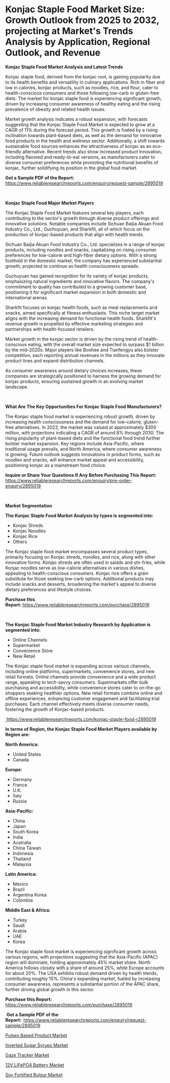 <p><h1>Konjac Staple Food Market Size: Growth Outlook from 2025 to 2032, projecting at Market's Trends Analysis by Application, Regional Outlook, and Revenue</h1></p><p><strong>Konjac Staple Food Market Analysis and Latest Trends</strong></p>
<p><p>Konjac staple food, derived from the konjac root, is gaining popularity due to its health benefits and versatility in culinary applications. Rich in fiber and low in calories, konjac products, such as noodles, rice, and flour, cater to health-conscious consumers and those following low-carb or gluten-free diets. The market for konjac staple food is experiencing significant growth, driven by increasing consumer awareness of healthy eating and the rising prevalence of obesity and related health issues.</p><p>Market growth analysis indicates a robust expansion, with forecasts suggesting that the Konjac Staple Food Market is expected to grow at a CAGR of 11% during the forecast period. This growth is fueled by a rising inclination towards plant-based diets, as well as the demand for innovative food products in the health and wellness sector. Additionally, a shift towards sustainable food sources enhances the attractiveness of konjac as an eco-friendly alternative. Recent trends also show increased product innovation, including flavored and ready-to-eat versions, as manufacturers cater to diverse consumer preferences while promoting the nutritional benefits of konjac, further solidifying its position in the global food market.</p></p>
<p><strong>Get a Sample PDF of the Report:&nbsp;</strong> <a href="https://www.reliableresearchreports.com/enquiry/request-sample/2895019?utm_campaign=2286&utm_medium=2&utm_source=Github&utm_content=ia&utm_term=15032025&utm_id=konjac-staple-food">https://www.reliableresearchreports.com/enquiry/request-sample/2895019</a></p>
<p>&nbsp;</p>
<p><strong>Konjac Staple Food Major Market Players</strong></p>
<p><p>The Konjac Staple Food Market features several key players, each contributing to the sector's growth through diverse product offerings and innovative solutions. Notable companies include Sichuan Baijia Akuan Food Industry Co., Ltd., Guchuyuan, and Sharkfit, all of which focus on the production of konjac-based products that align with health trends.</p><p>Sichuan Baijia Akuan Food Industry Co., Ltd. specializes in a range of konjac products, including noodles and snacks, capitalizing on rising consumer preferences for low-calorie and high-fiber dietary options. With a strong foothold in the domestic market, the company has experienced substantial growth, projected to continue as health consciousness spreads.</p><p>Guchuyuan has gained recognition for its variety of konjac products, emphasizing natural ingredients and innovative flavors. The company's commitment to quality has contributed to a growing customer base, positioning it for significant market expansion in both domestic and international arenas.</p><p>Sharkfit focuses on konjac health foods, such as meal replacements and snacks, aimed specifically at fitness enthusiasts. This niche target market aligns with the increasing demand for functional health foods. Sharkfit's revenue growth is propelled by effective marketing strategies and partnerships with health-focused retailers.</p><p>Market growth in the konjac sector is driven by the rising trend of health-conscious eating, with the overall market size expected to surpass $1 billion by the mid-2020s. Major players like Boohee and Tianfengyu also bolster competition, each reporting annual revenues in the millions as they innovate product lines and expand distribution channels.</p><p>As consumer awareness around dietary choices increases, these companies are strategically positioned to harness the growing demand for konjac products, ensuring sustained growth in an evolving market landscape.</p></p>
<p>&nbsp;</p>
<p><strong>What Are The Key Opportunities For Konjac Staple Food Manufacturers?</strong></p>
<p><p>The Konjac staple food market is experiencing robust growth, driven by increasing health consciousness and the demand for low-calorie, gluten-free alternatives. In 2022, the market was valued at approximately $300 million, with projections indicating a CAGR of around 8% through 2030. The rising popularity of plant-based diets and the functional food trend further bolster market expansion. Key regions include Asia-Pacific, where traditional usage prevails, and North America, where consumer awareness is growing. Future outlook suggests innovations in product forms, such as noodles and snacks, will enhance market appeal and accessibility, positioning konjac as a mainstream food choice.</p></p>
<p><strong>Inquire or Share Your Questions If Any Before Purchasing This Report:</strong> <a href="https://www.reliableresearchreports.com/enquiry/pre-order-enquiry/2895019?utm_campaign=2286&utm_medium=2&utm_source=Github&utm_content=ia&utm_term=15032025&utm_id=konjac-staple-food">https://www.reliableresearchreports.com/enquiry/pre-order-enquiry/2895019</a></p>
<p>&nbsp;</p>
<p><strong>Market Segmentation</strong></p>
<p><strong>The Konjac Staple Food Market Analysis by types is segmented into:</strong></p>
<p><ul><li>Konjac Shreds</li><li>Konjac Noodles</li><li>Konjac Rice</li><li>Others</li></ul></p>
<p><p>The Konjac staple food market encompasses several product types, primarily focusing on Konjac shreds, noodles, and rice, along with other innovative forms. Konjac shreds are often used in salads and stir-fries, while Konjac noodles serve as low-calorie alternatives in various dishes, appealing to health-conscious consumers. Konjac rice offers a grain substitute for those seeking low-carb options. Additional products may include snacks and desserts, broadening the market's appeal to diverse dietary preferences and lifestyle choices.</p></p>
<p><strong>Purchase this Report:&nbsp;</strong><a href="https://www.reliableresearchreports.com/purchase/2895019?utm_campaign=2286&utm_medium=2&utm_source=Github&utm_content=ia&utm_term=15032025&utm_id=konjac-staple-food">https://www.reliableresearchreports.com/purchase/2895019</a></p>
<p>&nbsp;</p>
<p><strong>The Konjac Staple Food Market Industry Research by Application is segmented into:</strong></p>
<p><ul><li>Online Channels</li><li>Supermarket</li><li>Convenience Store</li><li>New Retail</li></ul></p>
<p><p>The Konjac staple food market is expanding across various channels, including online platforms, supermarkets, convenience stores, and new retail formats. Online channels provide convenience and a wide product range, appealing to tech-savvy consumers. Supermarkets offer bulk purchasing and accessibility, while convenience stores cater to on-the-go shoppers seeking healthier options. New retail formats combine online and offline experiences, enhancing customer engagement and facilitating trial purchases. Each channel effectively meets diverse consumer needs, fostering the growth of Konjac-based products.</p></p>
<p><a href="https://www.reliableresearchreports.com/konjac-staple-food-r2895019?utm_campaign=2286&utm_medium=2&utm_source=Github&utm_content=ia&utm_term=15032025&utm_id=konjac-staple-food">&nbsp;https://www.reliableresearchreports.com/konjac-staple-food-r2895019</a></p>
<p><strong>In terms of Region, the Konjac Staple Food Market Players available by Region are:</strong></p>
<p>
    <p> <strong> North America: </strong>
        <ul>
            <li>United States</li>
            <li>Canada</li>
        </ul>
        </p> 
    <p> <strong> Europe: </strong>
        <ul>
            <li>Germany</li>
            <li>France</li>
            <li>U.K.</li>
            <li>Italy</li>
            <li>Russia</li>
        </ul>
        </p> 
    <p> <strong> Asia-Pacific: </strong>
        <ul>
            <li>China</li>
            <li>Japan</li>
            <li>South Korea</li>
            <li>India</li>
            <li>Australia</li>
            <li>China Taiwan</li>
            <li>Indonesia</li>
            <li>Thailand</li>
            <li>Malaysia</li>
        </ul>
        </p> 
    <p> <strong> Latin America: </strong>
        <ul>
            <li>Mexico</li>
            <li>Brazil</li>
            <li>Argentina Korea</li>
            <li>Colombia</li>
        </ul>
        </p> 
    <p> <strong> Middle East & Africa: </strong>
        <ul>
            <li>Turkey</li>
            <li>Saudi</li>
            <li>Arabia</li>
            <li>UAE</li>
            <li>Korea</li>
        </ul>
    </p>
    </p>
<p><p>The Konjac staple food market is experiencing significant growth across various regions, with projections suggesting that the Asia-Pacific (APAC) region will dominate, holding approximately 45% market share. North America follows closely with a share of around 25%, while Europe accounts for about 20%. The USA exhibits robust demand driven by health trends, contributing roughly 15%. China's expanding market, fueled by increasing consumer awareness, represents a substantial portion of the APAC share, further driving global growth in this sector.</p></p>
<p><strong>Purchase this Report: </strong><a href="https://www.reliableresearchreports.com/purchase/2895019?utm_campaign=2286&utm_medium=2&utm_source=Github&utm_content=ia&utm_term=15032025&utm_id=konjac-staple-food">https://www.reliableresearchreports.com/purchase/2895019</a></p>
<p>&nbsp;<strong>Get a Sample PDF of the Report:&nbsp;&nbsp;</strong><a href="https://www.reliableresearchreports.com/enquiry/request-sample/2895019?utm_campaign=2286&utm_medium=2&utm_source=Github&utm_content=ia&utm_term=15032025&utm_id=konjac-staple-food">https://www.reliableresearchreports.com/enquiry/request-sample/2895019</a></p>
<p><strong></strong></p>
<p><p><a href="https://www.linkedin.com/pulse/projected-growth-revenue-pulses-based-product-market-12-cagr-gxw4f?utm_campaign=2286&utm_medium=2&utm_source=Github&utm_content=ia&utm_term=15032025&utm_id=konjac-staple-food">Pulses Based Product Market</a></p><p><a href="https://www.linkedin.com/pulse/inverted-sugar-syrups-market-size-expansion-analysis-zz4vf?utm_campaign=2286&utm_medium=2&utm_source=Github&utm_content=ia&utm_term=15032025&utm_id=konjac-staple-food">Inverted Sugar Syrups Market</a></p><p><a href="https://github.com/moroesarta/Market-Research-Report-List-1/blob/main/gaze-tracker-market.md?utm_campaign=2286&utm_medium=2&utm_source=Github&utm_content=ia&utm_term=15032025&utm_id=konjac-staple-food">Gaze Tracker Market</a></p><p><a href="https://github.com/sadaandilou/Market-Research-Report-List-1/blob/main/12v-lifepo4-battery-market.md?utm_campaign=2286&utm_medium=2&utm_source=Github&utm_content=ia&utm_term=15032025&utm_id=konjac-staple-food">12V LiFePO4 Battery Market</a></p><p><a href="https://www.linkedin.com/pulse/soy-fortified-bulgur-industry-analysis-market-size-growing-szuvf?utm_campaign=2286&utm_medium=2&utm_source=Github&utm_content=ia&utm_term=15032025&utm_id=konjac-staple-food">Soy Fortified Bulgur Market</a></p></p>